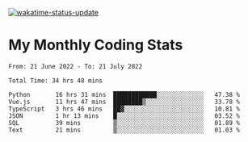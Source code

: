 [![wakatime-status-update](https://github.com/noopurphalak/noopurphalak/workflows/wakatime-status-update/badge.svg)](https://github.com/noopurphalak/noopurphalak/actions/workflows/main.yml)

# My Monthly Coding Stats

<!--START_SECTION:waka-->

```text
From: 21 June 2022 - To: 21 July 2022

Total Time: 34 hrs 48 mins

Python       16 hrs 31 mins  ████████████░░░░░░░░░░░░░   47.38 %
Vue.js       11 hrs 47 mins  ████████▒░░░░░░░░░░░░░░░░   33.78 %
TypeScript   3 hrs 46 mins   ██▓░░░░░░░░░░░░░░░░░░░░░░   10.81 %
JSON         1 hr 13 mins    █░░░░░░░░░░░░░░░░░░░░░░░░   03.52 %
SQL          39 mins         ▒░░░░░░░░░░░░░░░░░░░░░░░░   01.89 %
Text         21 mins         ▒░░░░░░░░░░░░░░░░░░░░░░░░   01.03 %
```

<!--END_SECTION:waka-->
